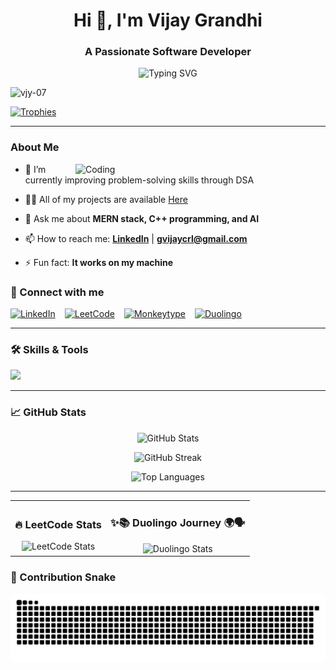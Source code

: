 
<h1 align="center">Hi 👋, I'm Vijay Grandhi</h1>
<h3 align="center">A Passionate Software Developer</h3>

<p align="center">
  <img src="https://readme-typing-svg.herokuapp.com?font=Fira+Code&weight=500&size=22&pause=1000&center=true&vCenter=true&width=500&lines=💻+Full+Stack+Developer;🚀+Aspiring+SDE;⚙️+DSA+in+C%2B%2B;🌟+Tech+Enthusiast" alt="Typing SVG" />
</p>

<p align="left"> <img src="https://komarev.com/ghpvc/?username=vjy-07&label=Profile%20views&color=0e75b6&style=flat" alt="vjy-07" /> </p>

<p align="left">
  <a href="https://github.com/ryo-ma/github-profile-trophy">
    <img src="https://github-profile-trophy.vercel.app/?username=vjy-07&theme=tokyonight" alt="Trophies" />
  </a>
</p>

---
<h3>About Me</h3>

<img align="right" alt="Coding" width="400" src="https://encrypted-tbn0.gstatic.com/images?q=tbn:ANd9GcRa3bsuoUXZSOEMLBo9OaY8KnrfyN-6X_TzTSytDszKlkdzTeyqxNdWcf3Ps204SHvMhCE&usqp=CAU">


- 🌱 I’m currently improving problem-solving skills through DSA

- 👨‍💻 All of my projects are available [Here](https://github.com/vjy-07?tab=repositories)

- 💬 Ask me about **MERN stack, C++ programming, and AI**

- 📫 How to reach me: **[LinkedIn](https://www.linkedin.com/in/vijay-grandhi-a193a425a/)** | **gvijaycrl@gmail.com**

- ⚡ Fun fact: **It works on my machine**


### 🔗 Connect with me

<p align="left" style="display: flex; gap: 15px; align-items: center;">
  <a href="https://www.linkedin.com/in/vijay-grandhi-a193a425a/" target="_blank">
    <img src="https://raw.githubusercontent.com/rahuldkjain/github-profile-readme-generator/master/src/images/icons/Social/linked-in-alt.svg" alt="LinkedIn" height="30" width="30" />
  </a>
  <a href="https://leetcode.com/u/Vijay_012/" target="_blank">
    <img src="https://raw.githubusercontent.com/rahuldkjain/github-profile-readme-generator/master/src/images/icons/Social/leet-code.svg" alt="LeetCode" height="30" width="30" />
  </a>
  <a href="https://monkeytype.com/profile/vjy-07" target="_blank">
    <img src="https://img.shields.io/badge/Monkeytype-Profile-yellow?style=flat-square&logo=monkeytype&logoColor=black" alt="Monkeytype" height="30" />
  </a>
  <a href="https://www.duolingo.com/profile/vijay_07" target="_blank">
    <img src="https://img.shields.io/badge/Duolingo-Stats-green?style=flat-square&logo=duolingo&logoColor=white" alt="Duolingo" height="30" />
  </a>
</p>



---

### 🛠️ Skills & Tools

<p align="left">
  <img src="https://skillicons.dev/icons?i=cpp,python,react,nodejs,express,mongodb,mysql,js,html,css,bootstrap,tailwind,redux,git,github,postman,figma,tensorflow" />
</p>

---

### 📈 GitHub Stats

<p align="center">
  <img width="500" src="https://github-readme-stats.vercel.app/api?username=vjy-07&show_icons=true&locale=en&theme=tokyonight" alt="GitHub Stats" />
</p>

<p align="center">
  <img width="500" src="https://github-readme-streak-stats-eight.vercel.app/?user=vjy-07&theme=tokyonight" alt="GitHub Streak" />
</p>



<p align="center">
  <img width="400" src="https://github-readme-stats.vercel.app/api/top-langs/?username=vjy-07&theme=tokyonight&show_icons=true&hide_border=false&layout=compact" alt="Top Languages" />
</p>



---

<table>
  <tr>
    <td align="center">
      <h3>🔥 LeetCode Stats</h3>
      <img src="https://leetcard.jacoblin.cool/Vijay_012?theme=dark&font=IBM%20Plex%20Sans%20Devanagari&ext=heatmap" alt="LeetCode Stats"/>
    </td>
    <td align="center">
      <h3>✨📚 Duolingo Journey 🌍🗣️</h3>
      <img src="https://duolingo-stats-card.vercel.app/api?username=vijay_07&theme=github-dark&sort=xp" alt="Duolingo Stats"/>
    </td>
  </tr>
</table>


### 🐍 Contribution Snake


<!-- Add this below once snake is set up -->
<p align="center">
  <img src="https://github.com/vjy-07/vjy-07/blob/output/github-snake-dark.svg" />
</p>

